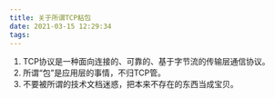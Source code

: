 ```yaml
---
title: 关于所谓TCP粘包
date: 2021-03-15 12:29:34
tags:
---
```



1. TCP协议是一种面向连接的、可靠的、基于字节流的传输层通信协议。
1. 所谓“包”是应用层的事情，不归TCP管。
1. 不要被所谓的技术文档迷惑，把本来不存在的东西当成宝贝。